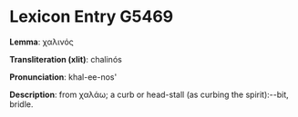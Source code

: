 # Lexicon Entry G5469

**Lemma**: χαλινός

**Transliteration (xlit)**: chalinós

**Pronunciation**: khal-ee-nos'

**Description**:
from χαλάω; a curb or head-stall (as curbing the spirit):--bit, bridle.
